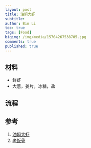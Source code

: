 ```yaml
---
layout: post
title: 油焖大虾
subtitle:
author: Bin Li
toc: true
tags: [Food]
bigimg: /img/media/15704267538705.jpg
comments: true
published: true
---
```



## 材料
* 鲜虾
* 大葱，姜片，冰糖，盐
## 流程
## 参考
1. [油焖大虾](https://www.xiachufang.com/recipe/266791/)
2. [老饭骨](https://www.youtube.com/watch?v=OCvXHVAzuv4)